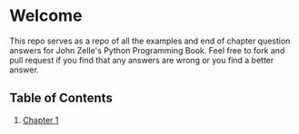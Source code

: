 # Welcome

This repo serves as a repo of all the examples and end of chapter question answers for John Zelle's Python Programming Book. Feel free to fork and pull request if you find that any answers are wrong or you find a better answer.

## Table of Contents

1. [Chapter 1](chapter1)
